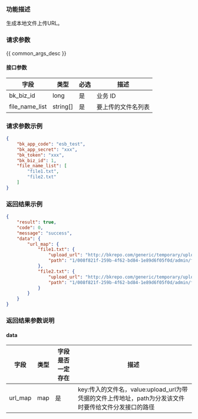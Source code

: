 ### 功能描述

生成本地文件上传URL。

### 请求参数

{{ common_args_desc }}

#### 接口参数

| 字段                        |  类型      | 必选   |  描述       |
|----------------------------|------------|--------|------------|
| bk_biz_id                  |  long      | 是     | 业务 ID     |
| file_name_list             |  string[]  | 是     | 要上传的文件名列表 |


### 请求参数示例

```json
{
    "bk_app_code": "esb_test",
    "bk_app_secret": "xxx",
    "bk_token": "xxx",
    "bk_biz_id": 1,
    "file_name_list": [
        "file1.txt",
        "file2.txt"
    ]
}
```

### 返回结果示例

```json
{
    "result": true,
    "code": 0,
    "message": "success",
    "data": {
        "url_map": {
            "file1.txt": {
                "upload_url": "http://bkrepo.com/generic/temporary/upload/bkjob/localupload/1/008f821f-259b-4f62-bd84-1e89d6f05f0d/admin/file1.txt?token=30adf862fdce4b02b909e6a1a1c762c6",
                "path": "1/008f821f-259b-4f62-bd84-1e89d6f05f0d/admin/file1.txt"
            },
            "file2.txt": {
                "upload_url": "http://bkrepo.com/generic/temporary/upload/bkjob/localupload/1/008f821f-259b-4f62-bd84-1e89d6f05f0d/admin/file2.txt?token=30adf862fdce4b02b909e6a1a1c762c6",
                "path": "1/008f821f-259b-4f62-bd84-1e89d6f05f0d/admin/file2.txt"
            }
        }
    }
}
```

### 返回结果参数说明

#### data

| 字段      | 类型      |字段是否一定存在  | 描述      |
|-----------|----------|---------------|---------|
| url_map   | map      |  是           | key:传入的文件名，value:upload_url为带凭据的文件上传地址，path为分发该文件时要传给文件分发接口的路径 |
